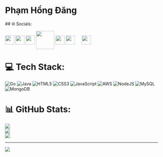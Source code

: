 <h1>Phạm Hồng Đăng</h1>
## 🌐 Socials:

  <a href="https://linkedin.com/in/hongdangcs/" target="_blank"><img align="center" src="https://raw.githubusercontent.com/hongdangcseiu/HTMLCSSproject/master/images/linkedin-icon.svg" alt="" height="30" /></a>
	<a href="https://twitter.com/hongdangcs/" target="_blank"><img align="center" src="https://raw.githubusercontent.com/hongdangcseiu/HTMLCSSproject/master/images/twitter-6.svg" alt="" height="30" /></a>
	<a href="https://instagram.com/hongdangcs/" target="_blank"><img align="center" src="https://raw.githubusercontent.com/hongdangcseiu/HTMLCSSproject/master/images/instagram-5.svg" alt="" height="30" /></a>
	<a href="https://facebook.com/pham.hongdangcs/" target="_blank"><img align="center" src="https://raw.githubusercontent.com/hongdangcseiu/HTMLCSSproject/master/images/facebook-2020-2-1.svg" alt="" height="60" /></a>
	<a href="mailto:hongdangcseiu@gmail.com" target="_blank"><img align="center" src="https://raw.githubusercontent.com/hongdangcseiu/HTMLCSSproject/master/images/gmail-icon.svg" alt="" height="30" /></a>
	<a href="https://pinterest.com/hongdangcseiu/" target="_blank"><img align="center" src="https://raw.githubusercontent.com/hongdangcseiu/HTMLCSSproject/master/images/pinterest-1.svg" alt="" height="30" /></a>
	<a href="https://www.flickr.com/photos/hongdangcseiu/" target="_blank"><img align="center" src="https://raw.githubusercontent.com/hongdangcseiu/HTMLCSSproject/master/images/flickr-1.svg" alt="" height="15" /></a>
	<a href="https://github.com/hongdangcs/" target="_blank"><img align="center" src="https://raw.githubusercontent.com/hongdangcseiu/HTMLCSSproject/master/images/github-icon-1.svg" alt="" height="30" /></a>

 

# 💻 Tech Stack:
![Go](https://img.shields.io/badge/go-%2300ADD8.svg?style=flat&logo=go&logoColor=white) ![Java](https://img.shields.io/badge/java-%23ED8B00.svg?style=flat&logo=openjdk&logoColor=white) ![HTML5](https://img.shields.io/badge/html5-%23E34F26.svg?style=flat&logo=html5&logoColor=white) ![CSS3](https://img.shields.io/badge/css3-%231572B6.svg?style=flat&logo=css3&logoColor=white) ![JavaScript](https://img.shields.io/badge/javascript-%23323330.svg?style=flat&logo=javascript&logoColor=%23F7DF1E) ![AWS](https://img.shields.io/badge/AWS-%23FF9900.svg?style=flat&logo=amazon-aws&logoColor=white) ![NodeJS](https://img.shields.io/badge/node.js-6DA55F?style=flat&logo=node.js&logoColor=white) ![MySQL](https://img.shields.io/badge/mysql-4479A1.svg?style=flat&logo=mysql&logoColor=white) ![MongoDB](https://img.shields.io/badge/MongoDB-%234ea94b.svg?style=flat&logo=mongodb&logoColor=white)
# 📊 GitHub Stats:
![](https://github-readme-stats.vercel.app/api?username=hongdangcs&theme=default&hide_border=false&include_all_commits=true&count_private=false)<br/>
![](https://github-readme-streak-stats.herokuapp.com/?user=hongdangcs&theme=default&hide_border=false)<br/>
![](https://github-readme-stats.vercel.app/api/top-langs/?username=hongdangcs&theme=default&hide_border=false&include_all_commits=true&count_private=false&layout=compact)

---
[![](https://visitcount.itsvg.in/api?id=hongdangcs&icon=0&color=3)](https://visitcount.itsvg.in)

<!-- Proudly created with GPRM ( https://gprm.itsvg.in ) -->
